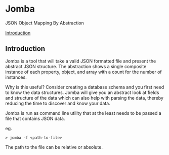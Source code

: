 # Jomba

JSON Object Mapping By Abstraction

<!-- TOC -->
[Introduction](#introduction)
<!-- /TOC -->

## Introduction
Jomba is a tool that will take a valid JSON formatted file and present the abstract JSON structure. The abstraction shows a single composite instance of each property, object, and array with a count for the number of instances.

Why is this useful? Consider creating a database schema and you first need to know the data structures. Jomba will give you an abstract look at fields and structure of the data which can also help with parsing the data, thereby reducing the time to discover and know your data.

Jomba is run as command line utility that at the least needs to be passed a file that contains JSON data.

eg.

```
> jomba -f <path-to-file>
```

The path to the file can be relative or absolute.